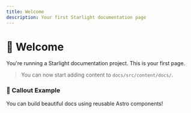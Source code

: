 ```yaml
---
title: Welcome
description: Your first Starlight documentation page
---
```


# 👋 Welcome

You're running a Starlight documentation project. This is your first page.

> You can now start adding content to `docs/src/content/docs/`.

### 📣 Callout Example

<Callout type="info" title="Pro tip">
  You can build beautiful docs using reusable Astro components!
</Callout>